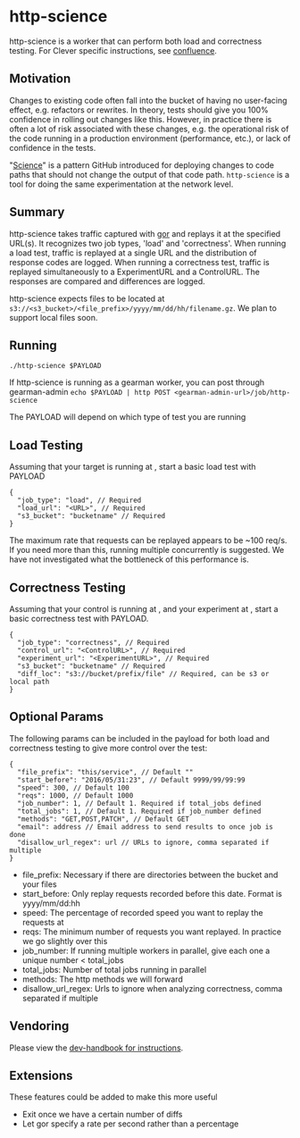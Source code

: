 # http-science

http-science is a worker that can perform both load and correctness testing. For Clever specific instructions, see [confluence](https://clever.atlassian.net/wiki/display/ENG/Use+http-science).


## Motivation

Changes to existing code often fall into the bucket of having no user-facing effect, e.g. refactors or rewrites. In theory, tests should give you 100% confidence in rolling out changes like this. However, in practice there is often a lot of risk associated with these changes, e.g. the operational risk of the code running in a production environment (performance, etc.), or lack of confidence in the tests.

"[Science](http://zachholman.com/talk/move-fast-break-nothing/)" is a pattern GitHub introduced for deploying changes to code paths that should not change the output of that code path. `http-science` is a tool for doing the same experimentation at the network level.


## Summary

http-science takes traffic captured with [gor](https://github.com/buger/gor) and replays it at the specified URL(s). It recognizes two job types, 'load' and 'correctness'. When running a load test, traffic is replayed at a single URL and the distribution of response codes are logged. When running a correctness test, traffic is replayed simultaneously to a ExperimentURL and a ControlURL. The responses are compared and differences are logged.

http-science expects files to be located at `s3://<s3_bucket>/<file_prefix>/yyyy/mm/dd/hh/filename.gz`. We plan to support local files soon.

## Running

`./http-science $PAYLOAD`

If http-science is running as a gearman worker, you can post through gearman-admin
`echo $PAYLOAD | http POST <gearman-admin-url>/job/http-science`

The PAYLOAD will depend on which type of test you are running

## Load Testing

Assuming that your target is running at <URL>, start a basic load test with PAYLOAD

```
{
  "job_type": "load", // Required
  "load_url": "<URL>", // Required
  "s3_bucket": "bucketname" // Required
}
```

The maximum rate that requests can be replayed appears to be ~100 req/s. If you need more than this, running multiple concurrently is suggested. We have not investigated what the bottleneck of this performance is.

## Correctness Testing

Assuming that your control is running at <ControlURL>, and your experiment at <ExperimentURL>, start a basic correctness test with PAYLOAD.

```
{
  "job_type": "correctness", // Required
  "control_url": "<ControlURL>", // Required
  "experiment_url": "<ExperimentURL>", // Required
  "s3_bucket": "bucketname" // Required
  "diff_loc": "s3://bucket/prefix/file" // Required, can be s3 or local path
}
```


## Optional Params
The following params can be included in the payload for both load and correctness testing to give more control over the test:
```
{
  "file_prefix": "this/service", // Default ""
  "start_before": "2016/05/31:23", // Default 9999/99/99:99
  "speed": 300, // Default 100
  "reqs": 1000, // Default 1000
  "job_number": 1, // Default 1. Required if total_jobs defined
  "total_jobs": 1, // Default 1. Required if job_number defined
  "methods": "GET,POST,PATCH", // Default GET
  "email": address // Email address to send results to once job is done
  "disallow_url_regex": url // URLs to ignore, comma separated if multiple
}
```

* file_prefix: Necessary if there are directories between the bucket and your files
* start_before: Only replay requests recorded before this date. Format is yyyy/mm/dd:hh
* speed: The percentage of recorded speed you want to replay the requests at
* reqs: The minimum number of requests you want replayed. In practice we go slightly over this
* job_number: If running multiple workers in parallel, give each one a unique number < total_jobs
* total_jobs: Number of total jobs running in parallel
* methods: The http methods we will forward
* disallow_url_regex: Urls to ignore when analyzing correctness, comma separated if multiple

## Vendoring

Please view the [dev-handbook for instructions](https://github.com/Clever/dev-handbook/blob/master/golang/godep.md).

## Extensions

These features could be added to make this more useful

* Exit once we have a certain number of diffs
* Let gor specify a rate per second rather than a percentage
